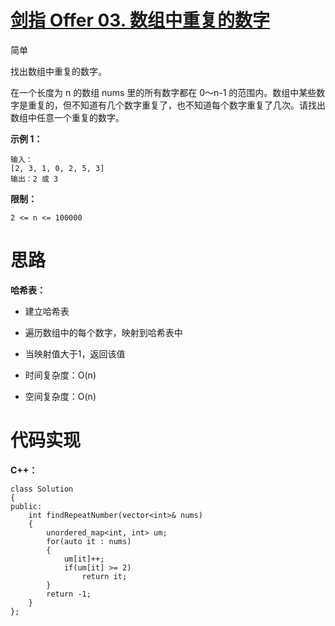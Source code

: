 # [剑指 Offer 03. 数组中重复的数字](https://leetcode.cn/problems/shu-zu-zhong-zhong-fu-de-shu-zi-lcof/)

简单



找出数组中重复的数字。


在一个长度为 n 的数组 nums 里的所有数字都在 0～n-1 的范围内。数组中某些数字是重复的，但不知道有几个数字重复了，也不知道每个数字重复了几次。请找出数组中任意一个重复的数字。

**示例 1：**

```
输入：
[2, 3, 1, 0, 2, 5, 3]
输出：2 或 3 
```

 

**限制：**

```
2 <= n <= 100000
```



# 思路

**哈希表：**

- 建立哈希表
- 遍历数组中的每个数字，映射到哈希表中
- 当映射值大于1，返回该值

- 时间复杂度：O(n)

- 空间复杂度：O(n)



# 代码实现

**C++：**

```
class Solution
{
public:
    int findRepeatNumber(vector<int>& nums)
    {
        unordered_map<int, int> um;
        for(auto it : nums)
        {
            um[it]++;
            if(um[it] >= 2)
                return it;
        }
        return -1;
    }
};
```

